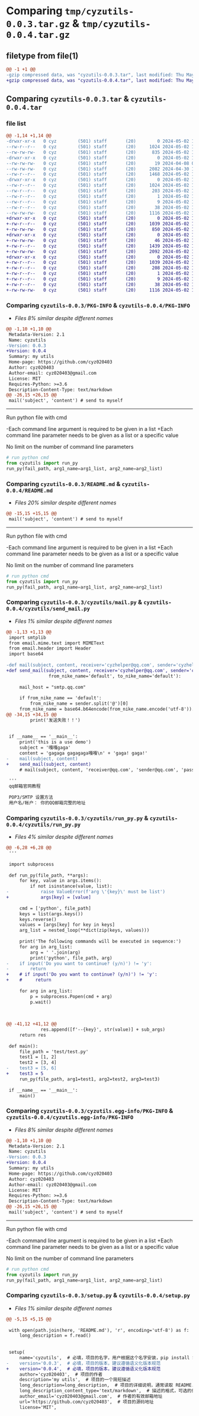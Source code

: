 # Comparing `tmp/cyzutils-0.0.3.tar.gz` & `tmp/cyzutils-0.0.4.tar.gz`

## filetype from file(1)

```diff
@@ -1 +1 @@
-gzip compressed data, was "cyzutils-0.0.3.tar", last modified: Thu May  2 16:13:08 2024, max compression
+gzip compressed data, was "cyzutils-0.0.4.tar", last modified: Thu May  2 16:26:26 2024, max compression
```

## Comparing `cyzutils-0.0.3.tar` & `cyzutils-0.0.4.tar`

### file list

```diff
@@ -1,14 +1,14 @@
-drwxr-xr-x   0 cyz        (501) staff       (20)        0 2024-05-02 16:13:08.455174 cyzutils-0.0.3/
--rw-r--r--   0 cyz        (501) staff       (20)     1024 2024-05-02 16:13:08.455001 cyzutils-0.0.3/PKG-INFO
--rw-rw-rw-   0 cyz        (501) staff       (20)      835 2024-05-02 16:12:29.000000 cyzutils-0.0.3/README.md
-drwxr-xr-x   0 cyz        (501) staff       (20)        0 2024-05-02 16:13:08.453287 cyzutils-0.0.3/cyzutils/
--rw-rw-rw-   0 cyz        (501) staff       (20)       19 2024-04-08 07:21:05.000000 cyzutils-0.0.3/cyzutils/__init__.py
--rw-rw-rw-   0 cyz        (501) staff       (20)     2082 2024-04-30 11:34:25.000000 cyzutils-0.0.3/cyzutils/mail.py
--rw-r--r--   0 cyz        (501) staff       (20)     1468 2024-05-02 16:09:18.000000 cyzutils-0.0.3/cyzutils/run_py.py
-drwxr-xr-x   0 cyz        (501) staff       (20)        0 2024-05-02 16:13:08.454824 cyzutils-0.0.3/cyzutils.egg-info/
--rw-r--r--   0 cyz        (501) staff       (20)     1024 2024-05-02 16:13:08.000000 cyzutils-0.0.3/cyzutils.egg-info/PKG-INFO
--rw-r--r--   0 cyz        (501) staff       (20)      203 2024-05-02 16:13:08.000000 cyzutils-0.0.3/cyzutils.egg-info/SOURCES.txt
--rw-r--r--   0 cyz        (501) staff       (20)        1 2024-05-02 16:13:08.000000 cyzutils-0.0.3/cyzutils.egg-info/dependency_links.txt
--rw-r--r--   0 cyz        (501) staff       (20)        9 2024-05-02 16:13:08.000000 cyzutils-0.0.3/cyzutils.egg-info/top_level.txt
--rw-r--r--   0 cyz        (501) staff       (20)       38 2024-05-02 16:13:08.455211 cyzutils-0.0.3/setup.cfg
--rw-rw-rw-   0 cyz        (501) staff       (20)     1116 2024-05-02 14:55:34.000000 cyzutils-0.0.3/setup.py
+drwxr-xr-x   0 cyz        (501) staff       (20)        0 2024-05-02 16:26:26.410784 cyzutils-0.0.4/
+-rw-r--r--   0 cyz        (501) staff       (20)     1039 2024-05-02 16:26:26.410620 cyzutils-0.0.4/PKG-INFO
+-rw-rw-rw-   0 cyz        (501) staff       (20)      850 2024-05-02 16:24:06.000000 cyzutils-0.0.4/README.md
+drwxr-xr-x   0 cyz        (501) staff       (20)        0 2024-05-02 16:26:26.409644 cyzutils-0.0.4/cyzutils/
+-rw-rw-rw-   0 cyz        (501) staff       (20)       46 2024-05-02 16:24:56.000000 cyzutils-0.0.4/cyzutils/__init__.py
+-rw-r--r--   0 cyz        (501) staff       (20)     1439 2024-05-02 16:23:06.000000 cyzutils-0.0.4/cyzutils/run_py.py
+-rw-rw-rw-   0 cyz        (501) staff       (20)     2092 2024-05-02 16:24:49.000000 cyzutils-0.0.4/cyzutils/send_mail.py
+drwxr-xr-x   0 cyz        (501) staff       (20)        0 2024-05-02 16:26:26.410435 cyzutils-0.0.4/cyzutils.egg-info/
+-rw-r--r--   0 cyz        (501) staff       (20)     1039 2024-05-02 16:26:26.000000 cyzutils-0.0.4/cyzutils.egg-info/PKG-INFO
+-rw-r--r--   0 cyz        (501) staff       (20)      208 2024-05-02 16:26:26.000000 cyzutils-0.0.4/cyzutils.egg-info/SOURCES.txt
+-rw-r--r--   0 cyz        (501) staff       (20)        1 2024-05-02 16:26:26.000000 cyzutils-0.0.4/cyzutils.egg-info/dependency_links.txt
+-rw-r--r--   0 cyz        (501) staff       (20)        9 2024-05-02 16:26:26.000000 cyzutils-0.0.4/cyzutils.egg-info/top_level.txt
+-rw-r--r--   0 cyz        (501) staff       (20)       38 2024-05-02 16:26:26.410822 cyzutils-0.0.4/setup.cfg
+-rw-rw-rw-   0 cyz        (501) staff       (20)     1116 2024-05-02 16:26:05.000000 cyzutils-0.0.4/setup.py
```

### Comparing `cyzutils-0.0.3/PKG-INFO` & `cyzutils-0.0.4/PKG-INFO`

 * *Files 8% similar despite different names*

```diff
@@ -1,10 +1,10 @@
 Metadata-Version: 2.1
 Name: cyzutils
-Version: 0.0.3
+Version: 0.0.4
 Summary: my utils
 Home-page: https://github.com/cyz020403
 Author: cyz020403
 Author-email: cyz020403@gmail.com
 License: MIT
 Requires-Python: >=3.6
 Description-Content-Type: text/markdown
@@ -26,15 +26,15 @@
 mail('subject', 'content') # send to myself
 ```
 
 ---
 
 Run python file with cmd
 
-Each command line argument is required to be given in a list
+Each command line parameter needs to be given as a list or a specific value
 
 No limit on the number of command line parameters
 
 ```python
 # run python cmd
 from cyzutils import run_py
 run_py(fail_path, arg1_name=arg1_list, arg2_name=arg2_list)
```

### Comparing `cyzutils-0.0.3/README.md` & `cyzutils-0.0.4/README.md`

 * *Files 20% similar despite different names*

```diff
@@ -15,15 +15,15 @@
 mail('subject', 'content') # send to myself
 ```
 
 ---
 
 Run python file with cmd
 
-Each command line argument is required to be given in a list
+Each command line parameter needs to be given as a list or a specific value
 
 No limit on the number of command line parameters
 
 ```python
 # run python cmd
 from cyzutils import run_py
 run_py(fail_path, arg1_name=arg1_list, arg2_name=arg2_list)
```

### Comparing `cyzutils-0.0.3/cyzutils/mail.py` & `cyzutils-0.0.4/cyzutils/send_mail.py`

 * *Files 1% similar despite different names*

```diff
@@ -1,13 +1,13 @@
 import smtplib
 from email.mime.text import MIMEText
 from email.header import Header
 import base64
 
-def mail(subject, content, receiver='cyzhelper@qq.com', sender='cyzhelper@qq.com', passward='idzeantfoqclcdgi', \
+def send_mail(subject, content, receiver='cyzhelper@qq.com', sender='cyzhelper@qq.com', passward='idzeantfoqclcdgi', \
                from_nike_name='default', to_nike_name='default'):
     
     mail_host = "smtp.qq.com"
 
     if from_nike_name == 'default':
         from_nike_name = sender.split('@')[0]
     from_nike_name = base64.b64encode(from_nike_name.encode('utf-8')).decode()
@@ -34,15 +34,15 @@
         print('发送失败！！')
 
 
 if __name__ == '__main__':
     print('this is a use demo')
     subject = '嘎嘎gaga'
     content = 'gagaga gagagaga嘎嘎\n' + 'gaga! gaga!'
-    mail(subject, content)
+    send_mail(subject, content)
     # mail(subject, content, 'receiver@qq.com', 'sender@qq.com', 'passward')
 
 '''
 qq邮箱官网教程
 
 POP3/SMTP 设置方法
 用户名/帐户： 你的QQ邮箱完整的地址
```

### Comparing `cyzutils-0.0.3/cyzutils/run_py.py` & `cyzutils-0.0.4/cyzutils/run_py.py`

 * *Files 4% similar despite different names*

```diff
@@ -6,28 +6,28 @@
 '''
 
 import subprocess
 
 def run_py(file_path, **args):
     for key, value in args.items():
         if not isinstance(value, list):
-            raise ValueError(f'arg \'{key}\' must be list')
+            args[key] = [value]
     
     cmd = ['python', file_path]
     keys = list(args.keys())
     keys.reverse()
     values = [args[key] for key in keys]
     arg_list = nested_loop(**dict(zip(keys, values)))
 
     print('The following commands will be executed in sequence:')
     for arg in arg_list:
         arg = ' '.join(arg)
         print('python', file_path, arg)
-    if input('Do you want to continue? (y/n)') != 'y':
-        return
+    # if input('Do you want to continue? (y/n)') != 'y':
+    #     return
 
     for arg in arg_list:
         p = subprocess.Popen(cmd + arg)
         p.wait()
 
 
 
@@ -41,12 +41,12 @@
             res.append([f'--{key}', str(value)] + sub_args)
     return res
 
 def main():
     file_path = 'test/test.py'
     test1 = [1, 2]
     test2 = [3, 4]
-    test3 = [5, 6]
+    test3 = 5
     run_py(file_path, arg1=test1, arg2=test2, arg3=test3)
 
 if __name__ == '__main__':
     main()
```

### Comparing `cyzutils-0.0.3/cyzutils.egg-info/PKG-INFO` & `cyzutils-0.0.4/cyzutils.egg-info/PKG-INFO`

 * *Files 8% similar despite different names*

```diff
@@ -1,10 +1,10 @@
 Metadata-Version: 2.1
 Name: cyzutils
-Version: 0.0.3
+Version: 0.0.4
 Summary: my utils
 Home-page: https://github.com/cyz020403
 Author: cyz020403
 Author-email: cyz020403@gmail.com
 License: MIT
 Requires-Python: >=3.6
 Description-Content-Type: text/markdown
@@ -26,15 +26,15 @@
 mail('subject', 'content') # send to myself
 ```
 
 ---
 
 Run python file with cmd
 
-Each command line argument is required to be given in a list
+Each command line parameter needs to be given as a list or a specific value
 
 No limit on the number of command line parameters
 
 ```python
 # run python cmd
 from cyzutils import run_py
 run_py(fail_path, arg1_name=arg1_list, arg2_name=arg2_list)
```

### Comparing `cyzutils-0.0.3/setup.py` & `cyzutils-0.0.4/setup.py`

 * *Files 1% similar despite different names*

```diff
@@ -5,15 +5,15 @@
 
 with open(path.join(here, 'README.md'), 'r', encoding='utf-8') as f:
     long_description = f.read()
 
 
 setup(
     name='cyzutils',  # 必填，项目的名字，用户根据这个名字安装，pip install SpiderKeeper-new
-    version='0.0.3',  # 必填，项目的版本，建议遵循语义化版本规范
+    version='0.0.4',  # 必填，项目的版本，建议遵循语义化版本规范
     author='cyz020403',  # 项目的作者
     description='my utils',  # 项目的一个简短描述
     long_description=long_description,  # 项目的详细说明，通常读取 README.md 文件的内容
     long_description_content_type='text/markdown',  # 描述的格式，可选的值： text/plain, text/x-rst, and text/markdown
     author_email='cyz020403@gmail.com',  # 作者的有效邮箱地址
     url='https://github.com/cyz020403',  # 项目的源码地址
     license='MIT',
```

